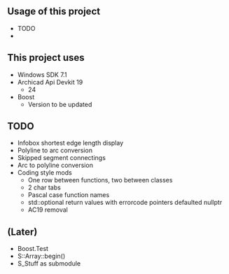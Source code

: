 ## Usage of this project
- TODO
- 
## This project uses
- Windows SDK 7.1
- Archicad Api Devkit 19
	- 24
- Boost
	- Version to be updated

## TODO
- Infobox shortest edge length display
- Polyline to arc conversion
- Skipped segment connectings
- Arc to polyline conversion
- Coding style mods
	- One row between functions, two between classes
	- 2 char tabs
	- Pascal case function names
	- std::optional return values with errorcode pointers defaulted nullptr
	- AC19 removal

## (Later)
- Boost.Test
- S::Array<Type>::begin()
- S_Stuff as submodule

